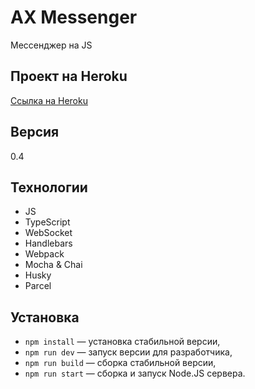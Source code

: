 


# AX Messenger

Мессенджер на JS

## Проект на Heroku 
[Ссылка на Heroku](https://ax-messenger.herokuapp.com/)

## Версия 
0.4

## Технологии
- JS
- TypeScript
- WebSocket
- Handlebars
- Webpack
- Mocha & Chai
- Husky
- Parcel

## Установка

- `npm install` — установка стабильной версии,
- `npm run dev` — запуск версии для разработчика,
- `npm run build` — сборка стабильной версии,
- `npm run start` — сборка и запуск Node.JS сервера.
